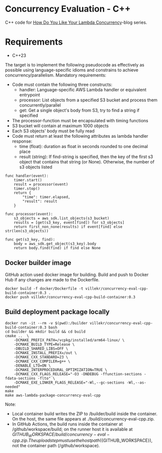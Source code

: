 # Concurrency Evaluation - C++
C++ code for [How Do You Like Your Lambda Concurrency](https://ville-karkkainen.medium.com/how-do-you-like-your-aws-lambda-concurrency-part-1-introduction-7a3f7ecfe4b5)-blog series.

# Requirements
* C++23

The target is to implement the following pseudocode as effectively as possible using language-specific idioms and constrains to achieve concurrency/parallelism.
Mandatory requirements:
- Code must contain the following three constructs: 
  - handler: Language-specific AWS Lambda handler or equivalent entrypoint
  - processor: List objects from a specified S3 bucket and process them concurrently/parallel
  - get: Get a single object's body from S3, try to find a string if specified
- The processor-function must be encapsulated with timing functions
- S3 bucket will contain at maximum 1000 objects
- Each S3 objects' body must be fully read
- Code must return at least the following attributes as lambda handler response:
  - time (float): duration as float in seconds rounded to one decimal place
  - result (string): If find-string is specified, then the key of the first s3 object that contains that string (or None). Otherwise, the number of s3 objects listed
```
func handler(event):
    timer.start()
    result = processor(event)
    timer.stop()
    return {
        "time": timer.elapsed,
        "result": result
    }
    
func processor(event):
    s3_objects = aws_sdk.list_objects(s3_bucket)
    results = [get(s3_key, event[find]) for s3_objects]
    return first_non_none(results) if event[find] else str(len(s3_objects))

func get(s3_key, find):
    body = aws_sdk.get_object(s3_key).body
    return body.find(find) if find else None
```

## Docker builder image

GitHub action used docker image for building. Build and push to Docker Hub if any changes are made to the Dockerfile.
```
docker build -f docker/Dockerfile -t villekr/concurrency-eval-cpp-build-container:0.3 .
docker push villekr/concurrency-eval-cpp-build-container:0.3
```

## Build deployment package locally

```
docker run -it --rm -v $(pwd):/builder villekr/concurrency-eval-cpp-build-container:0.3 bash
cd builder && mkdir build && cd build
cmake ..  \
    -DCMAKE_PREFIX_PATH=/vcpkg/installed/arm64-linux/ \
    -DCMAKE_BUILD_TYPE=Release \
    -DBUILD_SHARED_LIBS=OFF \
    -DCMAKE_INSTALL_PREFIX=/out \
    -DCMAKE_CXX_STANDARD=23 \
    -DCMAKE_CXX_COMPILER=g++ \
    -DENABLE_LTO=ON \
    -DCMAKE_INTERPROCEDURAL_OPTIMIZATION=TRUE \
    -DCMAKE_CXX_FLAGS_RELEASE="-O3 -DNDEBUG -ffunction-sections -fdata-sections -flto" \
    -DCMAKE_EXE_LINKER_FLAGS_RELEASE="-Wl,--gc-sections -Wl,--as-needed"    
make
make aws-lambda-package-concurrency-eval-cpp
```

Note:
- Local container build writes the ZIP to /builder/build inside the container. On the host, the same file appears at ./build/concurrency-eval-cpp.zip.
- In GitHub Actions, the build runs inside the container at /github/workspace/build; on the runner host it is available at ${GITHUB_WORKSPACE}/build/concurrency-eval-cpp.zip. The upload step must use the host path (${GITHUB_WORKSPACE}), not the container path (/github/workspace).

